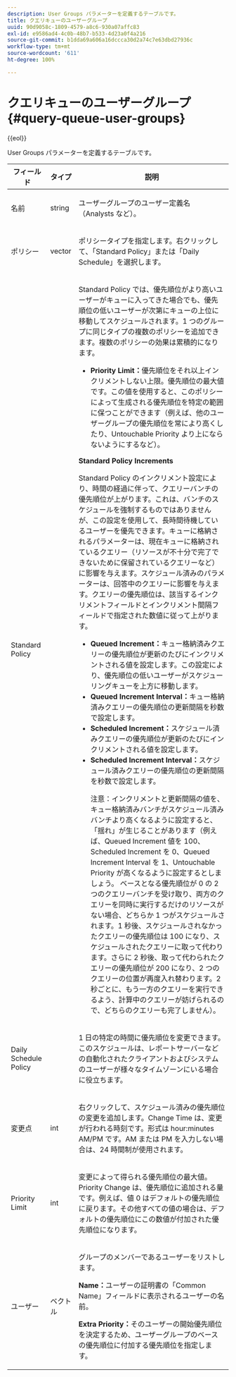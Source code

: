 ```yaml
---
description: User Groups パラメーターを定義するテーブルです。
title: クエリキューのユーザーグループ
uuid: 90d9058c-1809-4579-a8c6-930a07affc83
exl-id: e9586ad4-4c0b-48b7-b533-4d23a0f4a216
source-git-commit: b1dda69a606a16dccca30d2a74c7e63dbd27936c
workflow-type: tm+mt
source-wordcount: '611'
ht-degree: 100%

---
```


# クエリキューのユーザーグループ{#query-queue-user-groups}

{{eol}}

User Groups パラメーターを定義するテーブルです。

<table id="table_670A47E25A7A43F0B599BD7ABB173E69"> 
 <thead> 
  <tr> 
   <th colname="col1" class="entry"> フィールド </th> 
   <th colname="col2" class="entry"> タイプ </th> 
   <th colname="col3" class="entry"> 説明 </th> 
  </tr> 
 </thead>
 <tbody> 
  <tr> 
   <td colname="col1"> <p>名前 </p> </td> 
   <td colname="col2"> <p>string </p> </td> 
   <td colname="col3"> <p>ユーザーグループのユーザー定義名（Analysts など）。 </p> </td> 
  </tr> 
  <tr> 
   <td colname="col1"> <p>ポリシー </p> </td> 
   <td colname="col2"> <p>vector </p> </td> 
   <td colname="col3"> <p>ポリシータイプを指定します。右クリックして、「Standard Policy」または「Daily Schedule」を選択します。 </p> </td> 
  </tr> 
  <tr> 
   <td colname="col1"> <p>Standard Policy </p> </td> 
   <td colname="col2"> </td> 
   <td colname="col3"> <p>Standard Policy では、優先順位がより高いユーザーがキューに入ってきた場合でも、優先順位の低いユーザーが次第にキューの上位に移動してスケジュールされます。1 つのグループに同じタイプの複数のポリシーを追加できます。複数のポリシーの効果は累積的になります。 
     <ul id="ul_F7F60D23DC934F61AF2183177A11FA65"> 
      <li id="li_805ED3E740814FAEBFF2B411BAB3D248"><b>Priority Limit：</b>優先順位をそれ以上インクリメントしない上限。優先順位の最大値です。この値を使用すると、このポリシーによって生成される優先順位を特定の範囲に保つことができます（例えば、他のユーザーグループの優先順位を常により高くしたり、Untouchable Priority より上にならないようにするなど）。 </li> 
     </ul> </p> <p> <b>Standard Policy Increments</b> </p> <p>Standard Policy のインクリメント設定により、時間の経過に伴って、クエリーバンチの優先順位が上がります。これは、バンチのスケジュールを強制するものではありませんが、この設定を使用して、長時間待機しているユーザーを優先できます。キューに格納されるパラメーターは、現在キューに格納されているクエリー（リソースが不十分で完了できないために保留されているクエリーなど）に影響を与えます。スケジュール済みのパラメーターは、回答中のクエリーに影響を与えます。クエリーの優先順位は、該当するインクリメントフィールドとインクリメント間隔フィールドで指定された数値に従って上がります。 
     <ul id="ul_7A5EE18CE10E4484A203B938525C806C"> 
      <li id="li_4B5CD827AF3848DA811A96C851340518"><b>Queued Increment：</b>キュー格納済みクエリーの優先順位が更新のたびにインクリメントされる値を設定します。この設定により、優先順位の低いユーザーがスケジューリングキューを上方に移動します。 </li> 
      <li id="li_91CA798235234A1CAC7AB32A7FB1CE84"><b>Queued Increment Interval：</b>キュー格納済みクエリーの優先順位の更新間隔を秒数で設定します。 </li> 
      <li id="li_079275E21ABA43B796A853624A6BDC29"><b>Scheduled Increment：</b>スケジュール済みクエリーの優先順位が更新のたびにインクリメントされる値を設定します。 </li> 
      <li id="li_3AE2EC3EBE6C4670BA0FA1BBD03FEBBD"><b>Scheduled Increment Interval：</b>スケジュール済みクエリーの優先順位の更新間隔を秒数で設定します。 <p> <p>注意：インクリメントと更新間隔の値を、キュー格納済みバンチがスケジュール済みバンチより高くなるように設定すると、「揺れ」が生じることがあります（例えば、Queued Increment 値を 100、Scheduled Increment を 0、Queued Increment Interval を 1、Untouchable Priority が高くなるように設定するとしましょう。 ベースとなる優先順位が 0 の 2 つのクエリーバンチを受け取り、両方のクエリーを同時に実行するだけのリソースがない場合、どちらか 1 つがスケジュールされます。1 秒後、スケジュールされなかったクエリーの優先順位は 100 になり、スケジュールされたクエリーに取って代わります。さらに 2 秒後、取って代わられたクエリーの優先順位が 200 になり、2 つのクエリーの位置が再度入れ替わります。2 秒ごとに、もう一方のクエリーを実行できるよう、計算中のクエリーが妨げられるので、どちらのクエリーも完了しません）。 </p> </p> </li> 
     </ul> </p> </td> 
  </tr> 
  <tr> 
   <td colname="col1"> <p>Daily Schedule Policy </p> </td> 
   <td colname="col2"> </td> 
   <td colname="col3"> <p>1 日の特定の時間に優先順位を変更できます。このスケジュールは、<span class="wintitle">レポートサーバー</span>などの自動化されたクライアントおよびシステムのユーザーが様々なタイムゾーンにいる場合に役立ちます。 </p> </td> 
  </tr> 
  <tr> 
   <td colname="col1"> <p>変更点 </p> </td> 
   <td colname="col2"> <p>int </p> </td> 
   <td colname="col3"> <p>右クリックして、スケジュール済みの優先順位の変更を追加します。Change Time は、変更が行われる時刻です。形式は hour:minutes AM/PM です。AM または PM を入力しない場合は、24 時間制が使用されます。 </p> </td> 
  </tr> 
  <tr> 
   <td colname="col1"> <p>Priority Limit </p> </td> 
   <td colname="col2"> <p>int </p> </td> 
   <td colname="col3"> <p>変更によって得られる優先順位の最大値。Priority Change は、優先順位に追加される量です。例えば、値 0 はデフォルトの優先順位に戻ります。その他すべての値の場合は、デフォルトの優先順位にこの数値が付加された優先順位になります。 </p> </td> 
  </tr> 
  <tr> 
   <td colname="col1"> <p>ユーザー </p> </td> 
   <td colname="col2"> <p>ベクトル </p> </td> 
   <td colname="col3"> <p>グループのメンバーであるユーザーをリストします。 </p> <p> <b>Name：</b>ユーザーの証明書の「Common Name」フィールドに表示されるユーザーの名前。 </p> <p> <b>Extra Priority：</b>そのユーザーの開始優先順位を決定するため、ユーザーグループのベースの優先順位に付加する優先順位を指定します。 </p> </td> 
  </tr> 
 </tbody> 
</table>
